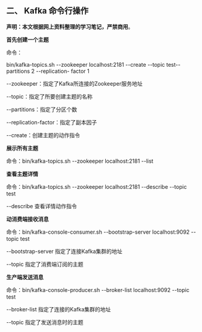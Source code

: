 ## 二、 Kafka 命令行操作

 **声明：本文根据网上资料整理的学习笔记，严禁商用**。

**首先创建一个主题**

命令：

bin/kafka-topics.sh --zookeeper localhost:2181 --create --topic  test--partitions 2 --replication- factor 1

--zookeeper：指定了Kafka所连接的Zookeeper服务地址

--topic：指定了所要创建主题的名称

--partitions：指定了分区个数

--replication-factor：指定了副本因子

--create：创建主题的动作指令



**展示所有主题**

命令：bin/kafka-topics.sh  --zookeeper  localhost:2181 --list

  

**查看主题详情**

命令：bin/kafka-topics.sh --zookeeper localhost:2181 --describe --topic test

--describe  查看详情动作指令

 

**动消费端接收消息** 

命令：bin/kafka-console-consumer.sh  --bootstrap-server  localhost:9092  --topic test

--bootstrap-server   指定了连接Kafka集群的地址

--topic  指定了消费端订阅的主题

 

**生产端发送消息**

命令：bin/kafka-console-producer.sh  --broker-list  localhost:9092  --topic  test

--broker-list  指定了连接的Kafka集群的地址

--topic  指定了发送消息时的主题


